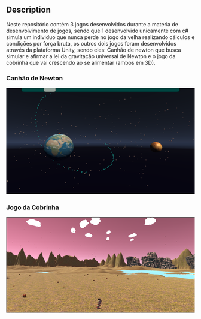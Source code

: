 ## Description
Neste repositório contém 3 jogos desenvolvidos durante a materia de desenvolvimento de jogos, sendo que 1 desenvolvido unicamente com c# simula um individuo que nunca perde no jogo da velha realizando cálculos e condições por força bruta, os outros dois jogos foram desenvolvidos através da plataforma Unity, sendo eles: Canhão de newton que busca simular e afirmar a lei da gravitação universal de Newton e o jogo da cobrinha que vai crescendo ao se alimentar (ambos em 3D).

### Canhão de Newton

<img src="images/newton.PNG">

### Jogo da Cobrinha

<img src="images/cobrinha.PNG">


